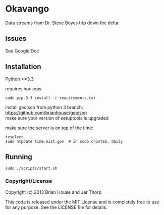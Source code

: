Okavango
========

Data streams from Dr. Steve Boyes trip down the delta

Issues
------
See Google Doc


Installation
------------

Python >=3.3

requires housepy

    sudo pip-3.3 install -r requirements.txt

install geojson from python 3 branch: https://github.com/brianhouse/geojson  
make sure your version of setuptools is upgraded


make sure the server is on top of the time:

    tzselect
    sudo ntpdate time.nist.gov  # in sudo crontab, daily


Running
-------

    sudo ./scripts/start.sh


### Copyright/License

Copyright (c) 2013 Brian House and Jer Thorp

This code is released under the MIT License and is completely free to use for any purpose. See the LICENSE file for details.
